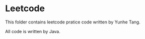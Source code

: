 # Leetcode
This folder contains leetcode pratice code written by Yunhe Tang.

All code is written by Java.
